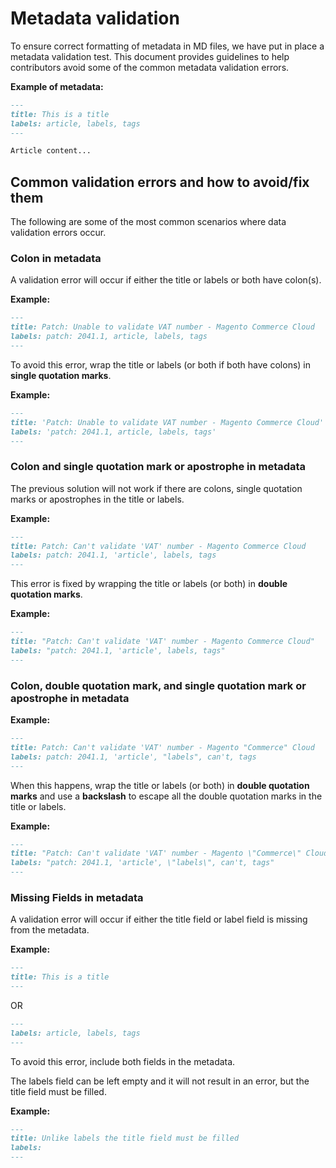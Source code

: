 # Metadata validation

To ensure correct formatting of metadata in MD files, we have put in place a metadata validation test. This document provides guidelines to help contributors avoid some of the common metadata validation errors.

**Example of metadata:**

```markdown
---
title: This is a title
labels: article, labels, tags
---

Article content...
```

## Common validation errors and how to avoid/fix them

The following are some of the most common scenarios where data validation errors occur.

### Colon in metadata

A validation error will occur if either the title or labels or both have colon(s).

**Example:**

```markdown
---
title: Patch: Unable to validate VAT number - Magento Commerce Cloud
labels: patch: 2041.1, article, labels, tags
---
```
To avoid this error, wrap the title or labels (or both if both have colons) in **single quotation marks**.

**Example:**

```markdown
---
title: 'Patch: Unable to validate VAT number - Magento Commerce Cloud'
labels: 'patch: 2041.1, article, labels, tags'
---
```

### Colon and single quotation mark or apostrophe in metadata

The previous solution will not work if there are colons, single quotation marks or apostrophes in the title or labels.

**Example:**

```markdown
---
title: Patch: Can't validate 'VAT' number - Magento Commerce Cloud
labels: patch: 2041.1, 'article', labels, tags
---
```

This error is fixed by wrapping the title or labels (or both) in **double quotation marks**.

**Example:**

```markdown
---
title: "Patch: Can't validate 'VAT' number - Magento Commerce Cloud"
labels: "patch: 2041.1, 'article', labels, tags"
---
```

### Colon, double quotation mark, and single quotation mark or apostrophe in metadata

**Example:**

```markdown
---
title: Patch: Can't validate 'VAT' number - Magento "Commerce" Cloud
labels: patch: 2041.1, 'article', "labels", can't, tags
---
```

When this happens, wrap the title or labels (or both) in **double quotation marks** and use a **backslash** to escape all the double quotation marks in the title or labels.

**Example:**

```markdown
---
title: "Patch: Can't validate 'VAT' number - Magento \"Commerce\" Cloud"
labels: "patch: 2041.1, 'article', \"labels\", can't, tags"
---
```

### Missing Fields in metadata

A validation error will occur if either the title field or label field is missing from the metadata.

**Example:**

```markdown
---
title: This is a title
---
```

OR

```markdown
---
labels: article, labels, tags
---
```

To avoid this error, include both fields in the metadata.

The labels field can be left empty and it will not result in an error, but the title field must be filled.

**Example:**

```markdown
---
title: Unlike labels the title field must be filled
labels:
---
```
